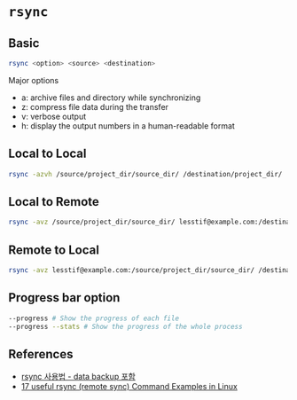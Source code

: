 # `rsync`

## Basic
```bash
rsync <option> <source> <destination> 
```
Major options
 - a: archive files and directory while synchronizing
 - z: compress file data during the transfer
 - v: verbose output
 - h: display the output numbers in a human-readable format

## Local to Local
```bash
rsync -azvh /source/project_dir/source_dir/ /destination/project_dir/
```

## Local to Remote
```bash
rsync -avz /source/project_dir/source_dir/ lesstif@example.com:/destination/project_dir/
```

## Remote to Local
```bash
rsync -avz lesstif@example.com:/source/project_dir/source_dir/ /destination/project_dir/
```

## Progress bar option

```bash
--progress # Show the progress of each file
--progress --stats # Show the progress of the whole process
```

## References
- [rsync 사용법 - data backup 포함](https://www.lesstif.com/system-admin/rsync-data-backup-12943658.html)
- [17 useful rsync (remote sync) Command Examples in Linux](https://www.linuxtechi.com/rsync-command-examples-linux/)
